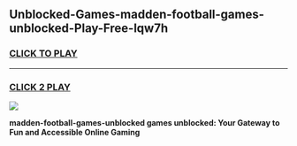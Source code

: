 
## Unblocked-Games-madden-football-games-unblocked-Play-Free-lqw7h
<h3>
<a href="https://premium76.site?title=madden-football-games-unblocked&ref=18A">CLICK TO PLAY</a></h3>
<hr>

<h3>
<a href="https://premium76.site?title=madden-football-games-unblocked&ref=18A">CLICK 2 PLAY</a>
  
</h3>

<a href="https://premium76.site?title=madden-football-games-unblocked&ref=18A"><img src="https://clearcache.store/games.png"></a>


**madden-football-games-unblocked games unblocked: Your Gateway to Fun and Accessible Online Gaming**
